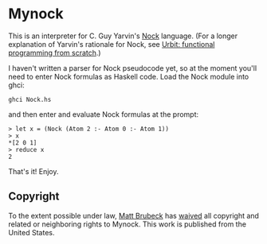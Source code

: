 Mynock
======

This is an interpreter for C. Guy Yarvin's [Nock][1] language.  (For a longer
explanation of Yarvin's rationale for Nock, see [Urbit: functional programming
from scratch][2].)

I haven't written a parser for Nock pseudocode yet, so at the moment you'll
need to enter Nock formulas as Haskell code.  Load the Nock module into ghci:

    ghci Nock.hs

and then enter and evaluate Nock formulas at the prompt:

    > let x = (Nock (Atom 2 :- Atom 0 :- Atom 1))
    > x
    *[2 0 1]
    > reduce x                                   
    2

That's it!  Enjoy.

Copyright
---------

To the extent possible under law, [Matt Brubeck][3] has [waived][4] all copyright
and related or neighboring rights to Mynock. This work is published from the
United States.

[1]: http://moronlab.blogspot.com/2010/01/nock-maxwells-equations-of-software.html
[2]: http://moronlab.blogspot.com/2010/01/urbit-functional-programming-from.html
[3]: http://limpet.net/mbrubeck/
[4]: http://creativecommons.org/publicdomain/zero/1.0/
